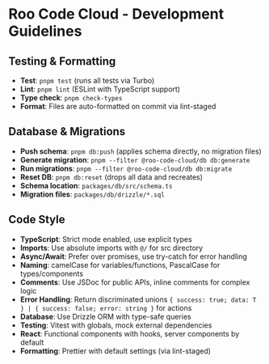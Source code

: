 # Roo Code Cloud - Development Guidelines

## Testing & Formatting

- **Test**: `pnpm test` (runs all tests via Turbo)
- **Lint**: `pnpm lint` (ESLint with TypeScript support)
- **Type check**: `pnpm check-types`
- **Format**: Files are auto-formatted on commit via lint-staged

## Database & Migrations

- **Push schema**: `pnpm db:push` (applies schema directly, no migration files)
- **Generate migration**: `pnpm --filter @roo-code-cloud/db db:generate`
- **Run migrations**: `pnpm --filter @roo-code-cloud/db db:migrate`
- **Reset DB**: `pnpm db:reset` (drops all data and recreates)
- **Schema location**: `packages/db/src/schema.ts`
- **Migration files**: `packages/db/drizzle/*.sql`

## Code Style

- **TypeScript**: Strict mode enabled, use explicit types
- **Imports**: Use absolute imports with `@/` for src directory
- **Async/Await**: Prefer over promises, use try-catch for error handling
- **Naming**: camelCase for variables/functions, PascalCase for types/components
- **Comments**: Use JSDoc for public APIs, inline comments for complex logic
- **Error Handling**: Return discriminated unions `{ success: true; data: T } | { success: false; error: string }` for actions
- **Database**: Use Drizzle ORM with type-safe queries
- **Testing**: Vitest with globals, mock external dependencies
- **React**: Functional components with hooks, server components by default
- **Formatting**: Prettier with default settings (via lint-staged)
